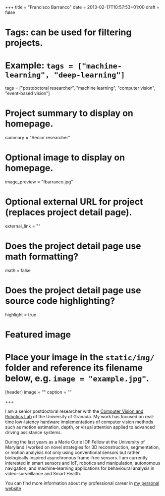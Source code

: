 +++
title = "Francisco Barranco"
date = 2013-02-17T10:57:53+01:00
draft = false

# Tags: can be used for filtering projects.
# Example: `tags = ["machine-learning", "deep-learning"]`
tags = ["postdoctoral researcher", "machine learning", "computer vision", "event-based vision"]

# Project summary to display on homepage.
summary = "Senior researcher"

# Optional image to display on homepage.
image_preview = "fbarranco.jpg"

# Optional external URL for project (replaces project detail page).
external_link = ""

# Does the project detail page use math formatting?
math = false

# Does the project detail page use source code highlighting?
highlight = true

# Featured image
# Place your image in the `static/img/` folder and reference its filename below, e.g. `image = "example.jpg"`.
[header]
image = ""
caption = ""

+++


I am a senior postdoctoral researcher with the [Computer Vision and Robotics Lab](http://www.ugr.es/~cvrlab/) of the University of Granada. My work has focused on real-time low-latency hardware implementations of computer vision methods such as motion estimation, depth, or visual attention applied to advanced driving assistance systems.

During the last years as a Marie Curie IOF Fellow at the University of Maryland I worked on novel strategies for 3D reconstruction, segmentation, or motion analyisis not only using conventional sensors but rather biologically inspired asynchronous frame-free sensors. I am currently interested in smart sensors and IoT, robotics and manipulation, autonomous navigation, and machine-learning applications for behavioural analysis in video-surveillance and Smart Health. 

You can find more information about my professional career in [my personal website](http://www.ugr.es/~fbarranco/)

